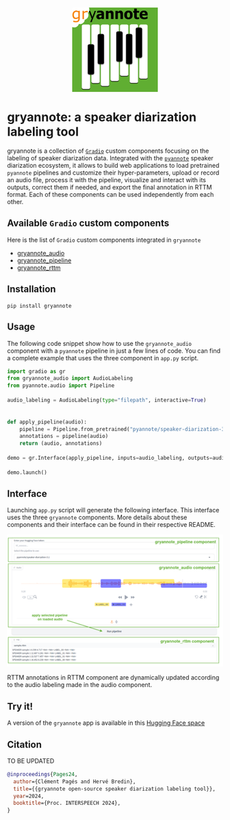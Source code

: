 <p align="center">
  <img src="https://github.com/clement-pages/gryannote/blob/main/docs/assets/logo-gryannote.png?raw=true" alt="gryannote logo" width="200">
<p>

# gryannote: a  speaker diarization labeling tool

gryannote is a collection of [`Gradio`](https://www.gradio.app/) custom components focusing on the labeling of speaker diarization data. Integrated with the [`pyannote`](https://github.com/pyannote/pyannote-audio) speaker diarization ecosystem, it allows to build web applications to load pretrained `pyannote` pipelines and customize their hyper-parameters, upload or record an audio file, process it with the pipeline, visualize and interact with its outputs, correct them if needed, and export the final annotation in RTTM format. Each of these components can be used independently from each other.

## Available `Gradio` custom components

Here is the list of `Gradio` custom components integrated in `gryannote`

- [gryannote_audio](https://github.com/clement-pages/gryannote/tree/main/gryannote/audio/README.md)
- [gryannote_pipeline](https://github.com/clement-pages/gryannote/tree/main/gryannote/pipeline/README.md)
- [gryannote_rttm](https://github.com/clement-pages/gryannote/tree/main/gryannote/rttm/README.md)

## Installation

```shell
pip install gryannote
```

## Usage

The following code snippet show how to use the `gryannote_audio` component with a `pyannote` pipeline in just a few lines of code. You can find a complete example that uses the three component
in `app.py` script.

```python
import gradio as gr
from gryannote_audio import AudioLabeling
from pyannote.audio import Pipeline

audio_labeling = AudioLabeling(type="filepath", interactive=True)


def apply_pipeline(audio):
    pipeline = Pipeline.from_pretrained("pyannote/speaker-diarization-3.1")
    annotations = pipeline(audio)
    return (audio, annotations)

demo = gr.Interface(apply_pipeline, inputs=audio_labeling, outputs=audio_labeling)

demo.launch()
```

## Interface

Launching `app.py` script will generate the following interface. This interface uses the three `gryannote` components. More details about these components and their interface can be found
in their respective README.

![](https://github.com/clement-pages/gryannote/blob/main/docs/assets/gryannote_interface.png?raw=1)

RTTM annotations in RTTM component are dynamically updated according to the audio labeling made in the audio component.

## Try it!

A version of the `gryannote` app is available in this [Hugging Face space](https://huggingface.co/spaces/clement-pages/gryannote)

## Citation

TO BE UPDATED

```bibtex
@inproceedings{Pages24,
  author={Clément Pagés and Hervé Bredin},
  title={{gryannote open-source speaker diarization labeling tool}},
  year=2024,
  booktitle={Proc. INTERSPEECH 2024},
}
```
